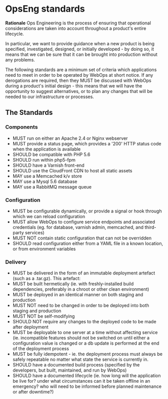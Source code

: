 # OpsEng standards

**Rationale**
Ops Engineering is the process of ensuring that operational considerations are taken into account throughout a product's entire lifecycle.

In particular, we want to provide guidance when a new product is being specified, investigated, designed, or initially developed - by doing so, it means that we can be sure that it can be brought into production without any problems.

The following standards are a minimum set of criteria which applications need to meet in order to be operated by WebOps at short notice. If any derogations are required, then they MUST be discussed with WebOps during a product's initial design - this means that we will have the opportunity to suggest alternatives, or to plan any changes that will be needed to our infrastructure or processes.

## The Standards

### Components

* MUST run on either an Apache 2.4 or Nginx webserver
* MUST provide a status page, which provides a '200' HTTP status code when the application is available
* SHOULD be compatible with PHP 5.6
* SHOULD run within php5-fpm
* SHOULD have a Varnish front-end
* SHOULD use the CloudFront CDN to host all static assets
* MAY use a Memcached k/v store
* MAY use a Mysql 5.6 database
* MAY use a RabbitMQ message queue

### Configuration

* MUST be configurable dynamically, or provide a signal or hook through which we can reload configuration
* MUST allow WebOps to configure service endpoints and associated credentials (eg. for database, varnish admin, memcached, and third-party services)
* MUST NOT contain static configuration that can not be overridden
* SHOULD read configuration either from a YAML file in a known location, or from environment variables

### Delivery

* MUST be delivered in the form of an immutable deployment artefact (such as a .tar.gz). This artefact:
* MUST be built hermetically (ie. with freshly-installed build dependencies, preferably in a chroot or other clean environment)
* MUST be deployed in an identical manner on both staging and production
* MUST NOT need to be changed in order to be deployed into both staging and production
* MUST NOT be self-modifying
* SHOULD NOT require any changes to the deployed code to be made after deployment
* MUST be deployable to one server at a time without affecting service (ie. incompatible features should not be switched on until either a configuration value is changed or a db update is performed at the end of the deployment process
* MUST be fully idempotent - ie. the deployment process must always be safely repeatable no matter what state the service is currently in.
* SHOULD have a documented build process (specified by the developers, but built, maintained, and run by WebOps)
* SHOULD have a documented lifecycle (ie. how long will the application be live for? under what circumstances can it be taken offline in an emergency? who will need to be informed before planned maintenance or after downtime?)
